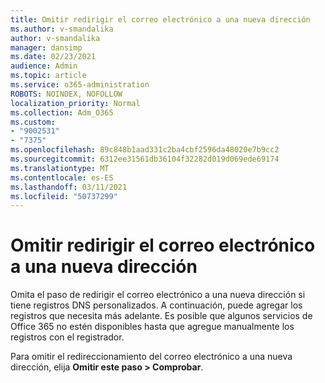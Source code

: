 ```yaml
---
title: Omitir redirigir el correo electrónico a una nueva dirección
ms.author: v-smandalika
author: v-smandalika
manager: dansimp
ms.date: 02/23/2021
audience: Admin
ms.topic: article
ms.service: o365-administration
ROBOTS: NOINDEX, NOFOLLOW
localization_priority: Normal
ms.collection: Adm_O365
ms.custom:
- "9002531"
- "7375"
ms.openlocfilehash: 89c848b1aad331c2ba4cbf2596da48020e7b9cc2
ms.sourcegitcommit: 6312ee31561db36104f32282d019d069ede69174
ms.translationtype: MT
ms.contentlocale: es-ES
ms.lasthandoff: 03/11/2021
ms.locfileid: "50737299"
---
```

# <a name="skip-redirecting-email-to-new-address"></a>Omitir redirigir el correo electrónico a una nueva dirección

Omita el paso de redirigir el correo electrónico a una nueva dirección si tiene registros DNS personalizados. A continuación, puede agregar los registros que necesita más adelante. Es posible que algunos servicios de Office 365 no estén disponibles hasta que agregue manualmente los registros con el registrador.

Para omitir el redireccionamiento del correo electrónico a una nueva dirección, elija **Omitir este paso > Comprobar**.